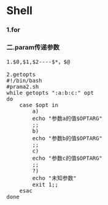 # Shell
### 1.for

### 二.param传递参数
<pre>
1.$0,$1,$2----$*，$@

2.getopts
#!/bin/bash
#prama2.sh
while getopts ":a:b:c:" opt
do
    case $opt in
        a)
        echo "参数a的值$OPTARG"
        ;;
        b)
        echo "参数b的值$OPTARG"
        ;;
        c)
        echo "参数c的值$OPTARG"
        ;;
        ?)
        echo "未知参数"
        exit 1;;
    esac
done
</pre>